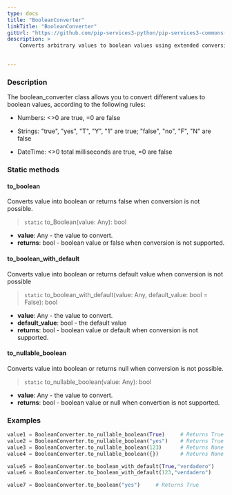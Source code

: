 ```yaml
---
type: docs
title: "BooleanConverter"
linkTitle: "BooleanConverter"
gitUrl: "https://github.com/pip-services3-python/pip-services3-commons-python"
description: > 
    Converts arbitrary values to boolean values using extended conversion rules.

    
---
```


### Description    

The boolean_converter class allows you to convert different values to boolean values, according to the following rules:

- Numbers: <>0 are true, =0 are false
    
- Strings: "true", "yes", "T", "Y", "1" are true; "false", "no", "F", "N" are false

- DateTime: <>0 total milliseconds are true, =0 are false


### Static methods

#### to_boolean
Converts value into boolean or returns false when conversion is not possible.

> `static` to_Boolean(value: Any): bool

- **value**: Any - the value to convert.
- **returns**: bool - boolean value or false when conversion is not supported.

#### to_boolean_with_default
Converts value into boolean or returns default value when conversion is not possible

> `static` to_boolean_with_default(value: Any, default_value: bool = False): bool

- **value**: Any - the value to convert.
- **default_value**: bool - the default value
- **returns**: bool - boolean value or default when conversion is not supported.


#### to_nullable_boolean
Converts value into boolean or returns null when conversion is not possible.

> `static` to_nullable_boolean(value: Any): bool

- **value**: Any - the value to convert.
- **returns**: bool - boolean value or null when convertion is not supported.

### Examples

```python
value1 = BooleanConverter.to_nullable_boolean(True)     # Returns True
value2 = BooleanConverter.to_nullable_boolean("yes")    # Returns True
value3 = BooleanConverter.to_nullable_boolean(123)      # Returns None
value4 = BooleanConverter.to_nullable_boolean({})       # Returns None

value5 = BooleanConverter.to_boolean_with_default(True,"verdadero")     # Returns True
value6 = BooleanConverter.to_boolean_with_default(123,"verdadero")      # Returns verdadero

value7 = BooleanConverter.to_boolean("yes")     # Returns True

```
